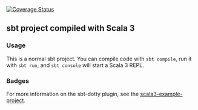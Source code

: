 [![Coverage Status](https://coveralls.io/repos/github/LeReyam/HeartsV/badge.svg?branch=Development)](https://coveralls.io/github/LeReyam/HeartsV?branch=Development)
## sbt project compiled with Scala 3

### Usage

This is a normal sbt project. You can compile code with `sbt compile`, run it with `sbt run`, and `sbt console` will start a Scala 3 REPL.

### Badges



For more information on the sbt-dotty plugin, see the
[scala3-example-project](https://github.com/scala/scala3-example-project/blob/main/README.md).
